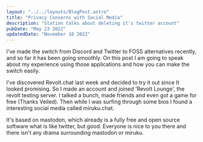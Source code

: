```yaml
---
layout: "../../layouts/BlogPost.astro"
title: "Privacy Conserns with Social Media"
description: "Station talks about deleting it's twitter account"
pubDate: "May 23 2022"
updatedDate: "November 18 2022"
---
```


I've made the switch from Discord and Twitter to FOSS alternatives recently, and so far it has been going smoothly. On this post I am going to speak about my experience using those applications and how you can make the switch easily.

I've discovered Revolt.chat last week and decided to try it out since It looked promising. So I made an account and joined 'Revolt Lounge', the revolt testing server. I talked a bunch, made friends and even got a game for free (Thanks Veiled). Then while I was surfing through some bios I found a interesting social media called miruku.chat.

It's based on mastodon, which already is a fully free and open source software what is like twitter, but good. Everyone is nice to you there and there isn't any drama surrounding mastodon or miruku.
